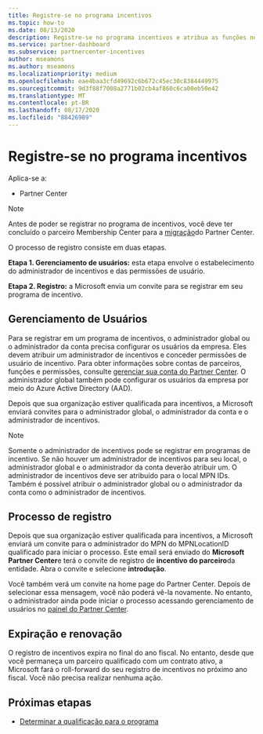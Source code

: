 ```yaml
---
title: Registre-se no programa incentivos
ms.topic: how-to
ms.date: 08/13/2020
description: Registre-se no programa incentivos e atribua as funções necessárias para o gerenciamento de usuários.
ms.service: partner-dashboard
ms.subservice: partnercenter-incentives
author: mseamons
ms.author: mseamons
ms.localizationpriority: medium
ms.openlocfilehash: eae4baa3cfd49692c6b672c45ec30c8384449975
ms.sourcegitcommit: 9d3f88f7008a2771b02cb4af860c6ca00eb50e42
ms.translationtype: MT
ms.contentlocale: pt-BR
ms.lasthandoff: 08/17/2020
ms.locfileid: "88426989"
---
```

# <a name="enroll-in-the-incentives-program"></a>Registre-se no programa incentivos

Aplica-se a:

- Partner Center

>[!NOTE]
>Antes de poder se registrar no programa de incentivos, você deve ter concluído o parceiro Membership Center para a [migração](prepare-pmc-pc-migration.md)do Partner Center.

O processo de registro consiste em duas etapas.

**Etapa 1. Gerenciamento de usuários:** esta etapa envolve o estabelecimento do administrador de incentivos e das permissões de usuário.

**Etapa 2. Registro:** a Microsoft envia um convite para se registrar em seu programa de incentivo.

## <a name="user-management"></a>Gerenciamento de Usuários

Para se registrar em um programa de incentivos, o administrador global ou o administrador da conta precisa configurar os usuários da empresa. Eles devem atribuir um administrador de incentivos e conceder permissões de usuário de incentivo. Para obter informações sobre contas de parceiros, funções e permissões, consulte [gerenciar sua conta do Partner Center](partner-center-account-setup.md). O administrador global também pode configurar os usuários da empresa por meio do Azure Active Directory (AAD).

Depois que sua organização estiver qualificada para incentivos, a Microsoft enviará convites para o administrador global, o administrador da conta e o administrador de incentivos.

>[!NOTE]
>Somente o administrador de incentivos pode se registrar em programas de incentivo. Se não houver um administrador de incentivos para seu local, o administrador global e o administrador da conta deverão atribuir um. O administrador de incentivos deve ser atribuído para o local MPN IDs. Também é possível atribuir o administrador global ou o administrador da conta como o administrador de incentivos.

## <a name="enrollment-process"></a>Processo de registro

Depois que sua organização estiver qualificada para incentivos, a Microsoft enviará um convite para o administrador do MPN do MPNLocationID qualificado para iniciar o processo. Este email será enviado do **Microsoft Partner Center**e terá o convite de registro de **incentivo do parceiro**da entidade. Abra o convite e selecione **introdução**.

Você também verá um convite na home page do Partner Center. Depois de selecionar essa mensagem, você não poderá vê-la novamente. No entanto, o administrador ainda pode iniciar o processo acessando gerenciamento de usuários no [painel do Partner Center](https://partner.microsoft.com/dashboard/).

## <a name="expiration-and-renewal"></a>Expiração e renovação

O registro de incentivos expira no final do ano fiscal. No entanto, desde que você permaneça um parceiro qualificado com um contrato ativo, a Microsoft fará o roll-forward do seu registro de incentivos no próximo ano fiscal. Você não precisa realizar nenhuma ação.

## <a name="next-steps"></a>Próximas etapas

- [Determinar a qualificação para o programa](incentives-determined-your-program-eligibility.md)

